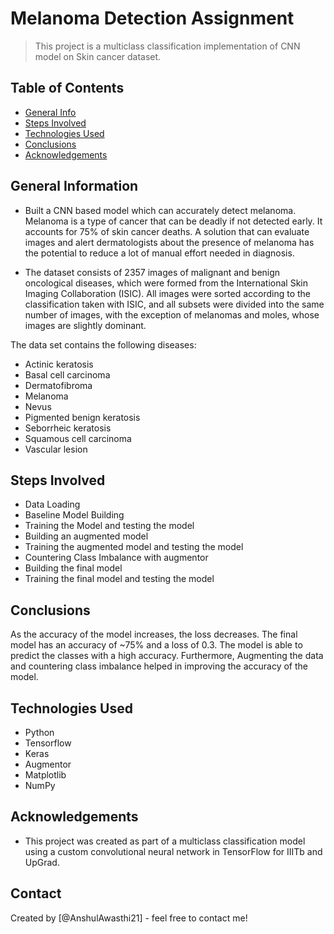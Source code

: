 # Melanoma Detection Assignment
> This project is a multiclass classification implementation of CNN model on Skin cancer dataset. 


## Table of Contents
* [General Info](#general-information)
* [Steps Involved](#steps-involved)
* [Technologies Used](#technologies-used)
* [Conclusions](#conclusions)
* [Acknowledgements](#acknowledgements)

<!-- You can include any other section that is pertinent to your problem -->

## General Information
-    Built a CNN based model which can accurately detect melanoma. Melanoma is a type of cancer that can be deadly if not detected early. It accounts for 75% of skin cancer deaths. A solution that can evaluate images and alert dermatologists about the presence of melanoma has the potential to reduce a lot of manual effort needed in diagnosis.

-    The dataset consists of 2357 images of malignant and benign oncological diseases, which were formed from the International Skin Imaging Collaboration (ISIC). All images were sorted according to the classification taken with ISIC, and all subsets were divided into the same number of images, with the exception of melanomas and moles, whose images are slightly dominant.

The data set contains the following diseases:

- Actinic keratosis
- Basal cell carcinoma
- Dermatofibroma
- Melanoma
- Nevus
- Pigmented benign keratosis
- Seborrheic keratosis
- Squamous cell carcinoma
- Vascular lesion

## Steps Involved

- Data Loading
- Baseline Model Building
- Training the Model and testing the model
- Building an augmented model
- Training the augmented model and testing the model
- Countering Class Imbalance with augmentor
- Building the final model
- Training the final model and testing the model

<!-- You don't have to answer all the questions - just the ones relevant to your project. -->

## Conclusions
As the accuracy of the model increases, the loss decreases. The final model has an accuracy of ~75% and a loss of 0.3. The model is able to predict the classes with a high accuracy.
Furthermore, Augmenting the data and countering class imbalance helped in improving the accuracy of the model.

<!-- You don't have to answer all the questions - just the ones relevant to your project. -->


## Technologies Used

- Python
- Tensorflow
- Keras
- Augmentor
- Matplotlib
- NumPy

<!-- As the libraries versions keep on changing, it is recommended to mention the version of library used in this project -->

## Acknowledgements
- This project was created as part of a multiclass classification model using a custom convolutional neural network in TensorFlow for IIITb and UpGrad.


## Contact
Created by [@AnshulAwasthi21] - feel free to contact me!


<!-- Optional -->
<!-- ## License -->
<!-- This project is open source and available under the [... License](). -->

<!-- You don't have to include all sections - just the one's relevant to your project -->
